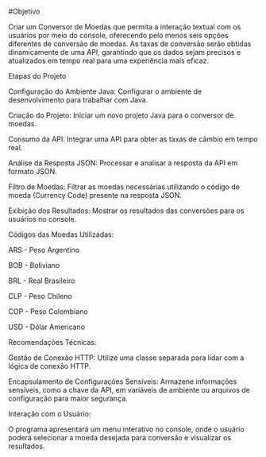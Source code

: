 #Objetivo

Criar um Conversor de Moedas que permita a interação textual com os usuários por meio do console, oferecendo pelo menos seis opções diferentes de conversão de moedas. As taxas de conversão serão obtidas dinamicamente de uma API, garantindo que os dados sejam precisos e atualizados em tempo real para uma experiência mais eficaz.

Etapas do Projeto

Configuração do Ambiente Java: Configurar o ambiente de desenvolvimento para trabalhar com Java.

Criação do Projeto: Iniciar um novo projeto Java para o conversor de moedas.

Consumo da API: Integrar uma API para obter as taxas de câmbio em tempo real.

Análise da Resposta JSON: Processar e analisar a resposta da API em formato JSON.

Filtro de Moedas: Filtrar as moedas necessárias utilizando o código de moeda (Currency Code) presente na resposta JSON.

Exibição dos Resultados: Mostrar os resultados das conversões para os usuários no console.

Códigos das Moedas Utilizadas:

ARS - Peso Argentino

BOB - Boliviano

BRL - Real Brasileiro

CLP - Peso Chileno

COP - Peso Colombiano

USD - Dólar Americano

Recomendações Técnicas:

Gestão de Conexão HTTP: Utilize uma classe separada para lidar com a lógica de conexão HTTP.

Encapsulamento de Configurações Sensíveis: Armazene informações sensíveis, como a chave da API, em variáveis de ambiente ou arquivos de configuração para maior segurança.

Interação com o Usuário:

O programa apresentará um menu interativo no console, onde o usuário poderá selecionar a moeda desejada para conversão e visualizar os resultados.

